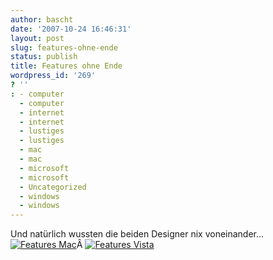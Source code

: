 ```yaml
---
author: bascht
date: '2007-10-24 16:46:31'
layout: post
slug: features-ohne-ende
status: publish
title: Features ohne Ende
wordpress_id: '269'
? ''
: - computer
  - computer
  - internet
  - internet
  - lustiges
  - lustiges
  - mac
  - mac
  - microsoft
  - microsoft
  - Uncategorized
  - windows
  - windows
---
```


Und natürlich wussten die beiden Designer nix voneinander...
[![Features Mac](http://www.bascht.com/uploads/2007/10/features_mac.png)](http://www.apple.com/macosx/features/300.html)Â
[![Features Vista](http://www.bascht.com/uploads/2007/10/features_vista.png)](http://www.microsoft.com/windows/products/windowsvista/100reasons.mspx)



